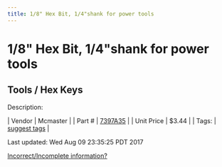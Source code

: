 ```yaml
---
title: 1/8" Hex Bit, 1/4"shank for power tools
---
```


# 1/8" Hex Bit, 1/4"shank for power tools
## Tools / Hex Keys
Description: 	 

| Vendor | Mcmaster | 
| Part # | [7397A35](https://www.mcmaster.com/#7397A35) | 
| Unit Price | $3.44 | 
| Tags: | [suggest tags](https://docs.google.com/forms/d/e/1FAIpQLSeWyY8v3RgOty-MyWmh9U0iivNYN_molChYyS-0U-o-kOAv_g/viewform) | 

Last updated: Wed Aug 09 23:35:25 PDT 2017

 [Incorrect/Incomplete information?](https://docs.google.com/forms/d/e/1FAIpQLSeWyY8v3RgOty-MyWmh9U0iivNYN_molChYyS-0U-o-kOAv_g/viewform)